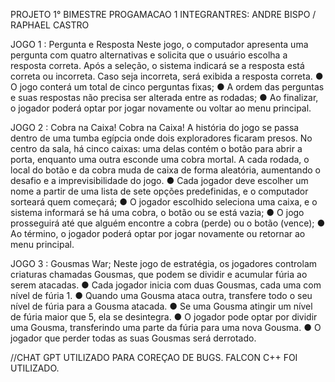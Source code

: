 PROJETO 1° BIMESTRE 
PROGAMACAO 1
INTEGRANTRES: ANDRE BISPO / RAPHAEL CASTRO

JOGO 1 : Pergunta e Resposta
Neste jogo, o computador apresenta uma pergunta com quatro alternativas e
solicita que o usuário escolha a resposta correta. Após a seleção, o sistema
indicará se a resposta está correta ou incorreta. Caso seja incorreta, será
exibida a resposta correta.
● O jogo conterá um total de cinco perguntas fixas;
● A ordem das perguntas e suas respostas não precisa ser alterada entre
as rodadas;
● Ao finalizar, o jogador poderá optar por jogar novamente ou voltar ao
menu principal.


JOGO 2 : Cobra na Caixa!
Cobra na Caixa!
A história do jogo se passa dentro de uma tumba egípcia onde dois
exploradores ficaram presos. No centro da sala, há cinco caixas: uma delas
contém o botão para abrir a porta, enquanto uma outra esconde uma cobra
mortal. A cada rodada, o local do botão e da cobra muda de caixa de forma
aleatória, aumentando o desafio e a imprevisibilidade do jogo.
● Cada jogador deve escolher um nome a partir de uma lista de sete
opções predefinidas, e o computador sorteará quem começará;
● O jogador escolhido seleciona uma caixa, e o sistema informará se há
uma cobra, o botão ou se está vazia;
● O jogo prosseguirá até que alguém encontre a cobra (perde) ou o botão
(vence);
● Ao término, o jogador poderá optar por jogar novamente ou retornar ao
menu principal.


JOGO 3 : Gousmas War; 
Neste jogo de estratégia, os jogadores controlam criaturas chamadas
Gousmas, que podem se dividir e acumular fúria ao serem atacadas.
● Cada jogador inicia com duas Gousmas, cada uma com nível de fúria 1.
● Quando uma Gousma ataca outra, transfere todo o seu nível de fúria
para a Gousma atacada.
● Se uma Gousma atingir um nível de fúria maior que 5, ela se desintegra.
● O jogador pode optar por dividir uma Gousma, transferindo uma parte da
fúria para uma nova Gousma.
● O jogador que perder todas as suas Gousmas será derrotado.


//CHAT GPT UTILIZADO PARA COREÇAO DE BUGS.
FALCON C++ FOI UTILIZADO.
